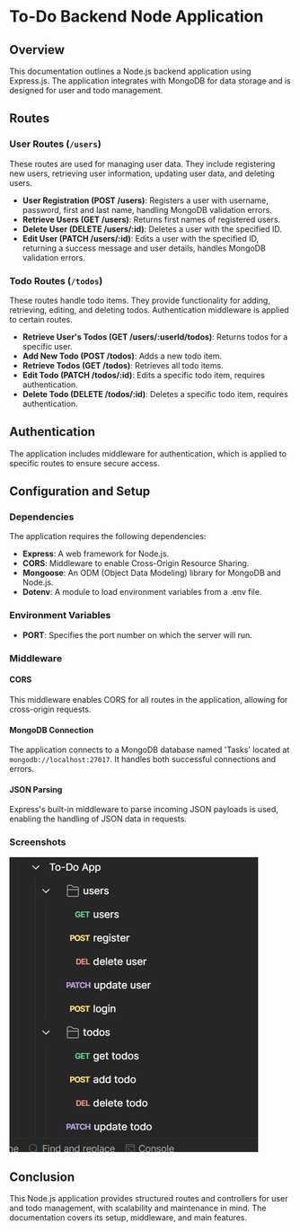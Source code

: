# To-Do Backend Node Application

## Overview

This documentation outlines a Node.js backend application using Express.js. The application integrates with MongoDB for data storage and is designed for user and todo management.

## Routes

### User Routes (`/users`)

These routes are used for managing user data. They include registering new users, retrieving user information, updating user data, and deleting users.

- **User Registration (POST /users)**: Registers a user with username, password, first and last name, handling MongoDB validation errors.
- **Retrieve Users (GET /users)**: Returns first names of registered users.
- **Delete User (DELETE /users/:id)**: Deletes a user with the specified ID.
- **Edit User (PATCH /users/:id)**: Edits a user with the specified ID, returning a success message and user details, handles MongoDB validation errors.

### Todo Routes (`/todos`)

These routes handle todo items. They provide functionality for adding, retrieving, editing, and deleting todos. Authentication middleware is applied to certain routes.

- **Retrieve User's Todos (GET /users/:userId/todos)**: Returns todos for a specific user.
- **Add New Todo (POST /todos)**: Adds a new todo item.
- **Retrieve Todos (GET /todos)**: Retrieves all todo items.
- **Edit Todo (PATCH /todos/:id)**: Edits a specific todo item, requires authentication.
- **Delete Todo (DELETE /todos/:id)**: Deletes a specific todo item, requires authentication.

## Authentication

The application includes middleware for authentication, which is applied to specific routes to ensure secure access.

## Configuration and Setup

### Dependencies

The application requires the following dependencies:

- **Express**: A web framework for Node.js.
- **CORS**: Middleware to enable Cross-Origin Resource Sharing.
- **Mongoose**: An ODM (Object Data Modeling) library for MongoDB and Node.js.
- **Dotenv**: A module to load environment variables from a .env file.

### Environment Variables

- **PORT**: Specifies the port number on which the server will run.

### Middleware

#### CORS

This middleware enables CORS for all routes in the application, allowing for cross-origin requests.

#### MongoDB Connection

The application connects to a MongoDB database named 'Tasks' located at `mongodb://localhost:27017`. It handles both successful connections and errors.

#### JSON Parsing

Express's built-in middleware to parse incoming JSON payloads is used, enabling the handling of JSON data in requests.

### Screenshots

![image](./imgs/todo-back.png)

## Conclusion

This Node.js application provides structured routes and controllers for user and todo management, with scalability and maintenance in mind. The documentation covers its setup, middleware, and main features.
